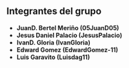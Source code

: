## Integrantes del grupo

- **JuanD. Bertel Meriño (05JuanD05)**
- **Jesus Daniel Palacio (JesusPalacio)**
- **IvanD. Gloria (IvanGloria)**
- **Edward Gomez (EdwardGomez-11)**
- **Luis Garavito (Luisdag11)**

